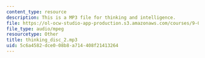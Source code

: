 ```yaml
---
content_type: resource
description: This is a MP3 file for thinking and intelligence.
file: https://ol-ocw-studio-app-production.s3.amazonaws.com/courses/9-00sc-introduction-to-psychology-fall-2011/5c6a4582dce008b8a714408f21413264_thinking_disc_2.mp3
file_type: audio/mpeg
resourcetype: Other
title: thinking_disc_2.mp3
uid: 5c6a4582-dce0-08b8-a714-408f21413264
---
```

